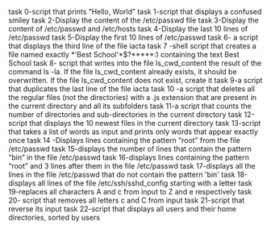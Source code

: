 
task 0-script that prints “Hello, World”
task 1-script that displays a confused smiley 
task 2-Display the content of the /etc/passwd file
task 3-Display the content of /etc/passwd and /etc/hosts
task 4-Display the last 10 lines of /etc/passwd
task 5-Display the first 10 lines of /etc/passwd
task 6- a script that displays the third line of the file iacta
task 7 -shell script that creates a file named exactly \*\'Best School\'\*$\?\*\*\*\*\*:) containing the text Best School
task 8- script that writes into the file ls_cwd_content the result of the command ls -la. If the file ls_cwd_content already exists, it should be overwritten. If the file ls_cwd_content does not exist, create it
task 9-a script that duplicates the last line of the file iacta
task 10 -a script that deletes all the regular files (not the directories) with a .js extension that are present in the current directory and all its subfolders
task 11-a script that counts the number of directories and sub-directories in the current directory
task 12-script that displays the 10 newest files in the current directory
task 13-script that takes a list of words as input and prints only words that appear exactly once
task 14 -Displays lines containing the pattern “root” from the file /etc/passwd
task 15-displays the number of lines that contain the pattern “bin” in the file /etc/passwd
task 16-displays lines containing the pattern “root” and 3 lines after them in the file /etc/passwd
task 17-displays all the lines in the file /etc/passwd that do not contain the pattern 'bin' 
task 18-displays all lines of the file /etc/ssh/sshd_config starting with a letter
task 19-replaces all characters A and c from input to Z and e respectively
task 20- script that removes all letters c and C from input
task 21-script that reverse its input
task 22-script that displays all users and their home directories, sorted by users
